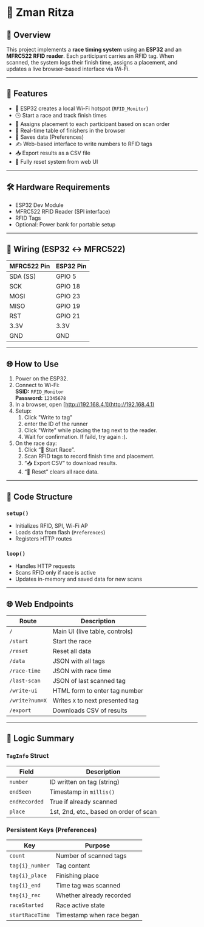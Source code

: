 # 🏁 Zman Ritza

## 📘 Overview
This project implements a **race timing system** using an **ESP32** and an **MFRC522 RFID reader**. Each participant carries an RFID tag. When scanned, the system logs their finish time, assigns a placement, and updates a live browser-based interface via Wi-Fi.

---

## 🚀 Features
- 📡 ESP32 creates a local Wi-Fi hotspot (`RFID_Monitor`)
- 🕒 Start a race and track finish times
- 🏁 Assigns placement to each participant based on scan order
- 🔄 Real-time table of finishers in the browser
- 💾 Saves data (Preferences)
- ✍️ Web-based interface to write numbers to RFID tags
- 📥 Export results as a CSV file
- 🔄 Fully reset system from web UI

---

## 🛠 Hardware Requirements
- ESP32 Dev Module  
- MFRC522 RFID Reader (SPI interface)
- RFID Tags 
- Optional: Power bank for portable setup

---

## 🔌 Wiring (ESP32 ↔ MFRC522)

| MFRC522 Pin | ESP32 Pin |
|-------------|-----------|
| SDA (SS)    | GPIO 5    |
| SCK         | GPIO 18   |
| MOSI        | GPIO 23   |
| MISO        | GPIO 19   |
| RST         | GPIO 21   |
| 3.3V        | 3.3V      |
| GND         | GND       |

---

## 🌐 How to Use
1. Power on the ESP32.
2. Connect to Wi-Fi:  
    **SSID:** `RFID_Monitor`  
    **Password:** `12345678`
3. In a browser, open [http://192.168.4.1](http://192.168.4.1)
4. Setup:
   1. Click "Write to tag"
   2. enter the ID of the runner
   3. Click "Write" while placing the tag next to the reader.
   4. Wait for confirmation. If faild, try again :).
5. On the race day:
   1. Click “🏁 Start Race”.
   2. Scan RFID tags to record finish time and placement.
   3. “📥 Export CSV” to download results.
   4. “🔄 Reset” clears all race data.

---

## 📁 Code Structure

### `setup()`
- Initializes RFID, SPI, Wi-Fi AP
- Loads data from flash (`Preferences`)
- Registers HTTP routes

### `loop()`
- Handles HTTP requests
- Scans RFID only if race is active
- Updates in-memory and saved data for new scans

---

## 🌐 Web Endpoints

| Route           | Description                            |
|----------------|----------------------------------------|
| `/`            | Main UI (live table, controls)         |
| `/start`       | Start the race                         |
| `/reset`       | Reset all data                         |
| `/data`        | JSON with all tags                     |
| `/race-time`   | JSON with race time                    |
| `/last-scan`   | JSON of last scanned tag               |
| `/write-ui`    | HTML form to enter tag number          |
| `/write?num=X` | Writes `X` to next presented tag       |
| `/export`      | Downloads CSV of results               |

---

## 🧠 Logic Summary

### `TagInfo` Struct

| Field         | Description                              |
|---------------|------------------------------------------|
| `number`      | ID written on tag (string)               |
| `endSeen`     | Timestamp in `millis()`                  |
| `endRecorded` | True if already scanned                  |
| `place`       | 1st, 2nd, etc., based on order of scan   |

### Persistent Keys (Preferences)

| Key                     | Purpose                         |
|-------------------------|---------------------------------|
| `count`                 | Number of scanned tags          |
| `tag{i}_number`         | Tag content                     |
| `tag{i}_place`          | Finishing place                 |
| `tag{i}_end`            | Time tag was scanned            |
| `tag{i}_rec`            | Whether already recorded        |
| `raceStarted`           | Race active state               |
| `startRaceTime`         | Timestamp when race began       |
